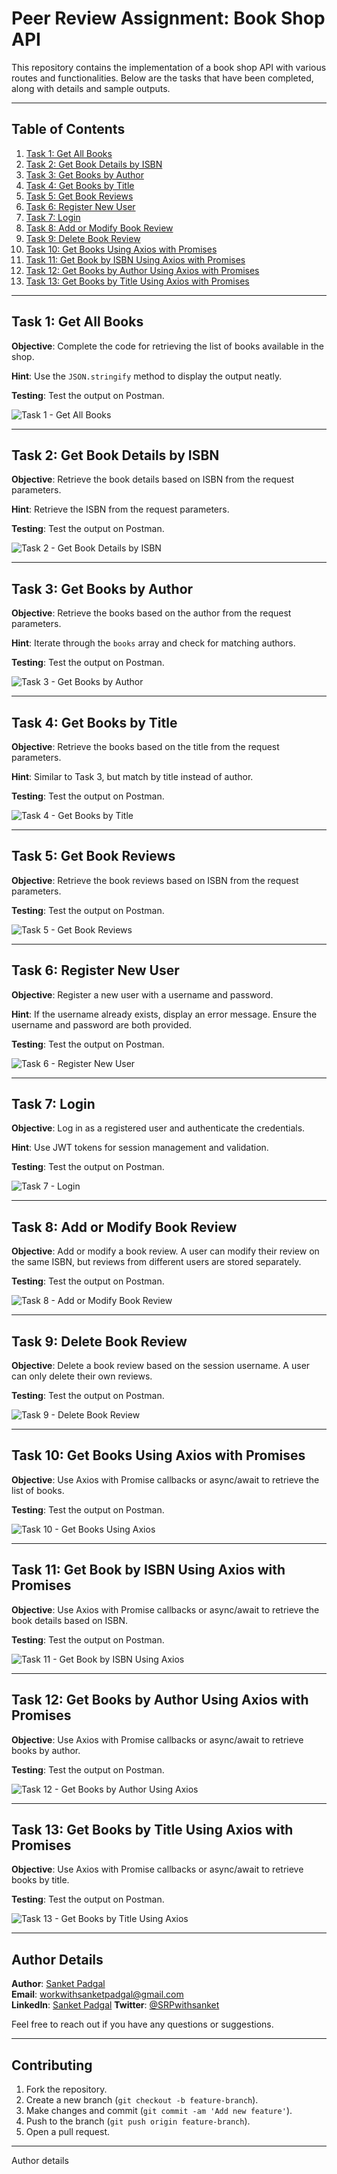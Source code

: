 
# Peer Review Assignment: Book Shop API

This repository contains the implementation of a book shop API with various routes and functionalities. Below are the tasks that have been completed, along with details and sample outputs.

---

## Table of Contents

1. [Task 1: Get All Books](#task-1)
2. [Task 2: Get Book Details by ISBN](#task-2)
3. [Task 3: Get Books by Author](#task-3)
4. [Task 4: Get Books by Title](#task-4)
5. [Task 5: Get Book Reviews](#task-5)
6. [Task 6: Register New User](#task-6)
7. [Task 7: Login](#task-7)
8. [Task 8: Add or Modify Book Review](#task-8)
9. [Task 9: Delete Book Review](#task-9)
10. [Task 10: Get Books Using Axios with Promises](#task-10)
11. [Task 11: Get Book by ISBN Using Axios with Promises](#task-11)
12. [Task 12: Get Books by Author Using Axios with Promises](#task-12)
13. [Task 13: Get Books by Title Using Axios with Promises](#task-13)

---

## Task 1: Get All Books

**Objective**: Complete the code for retrieving the list of books available in the shop.

**Hint**: Use the `JSON.stringify` method to display the output neatly.

**Testing**: Test the output on Postman.

![Task 1 - Get All Books](./images/1-getallbooks.png)

---

## Task 2: Get Book Details by ISBN

**Objective**: Retrieve the book details based on ISBN from the request parameters.

**Hint**: Retrieve the ISBN from the request parameters.

**Testing**: Test the output on Postman.

![Task 2 - Get Book Details by ISBN](./images/2-gedetailsISBN.png)

---

## Task 3: Get Books by Author

**Objective**: Retrieve the books based on the author from the request parameters.

**Hint**: Iterate through the `books` array and check for matching authors.

**Testing**: Test the output on Postman.

![Task 3 - Get Books by Author](./images/3-getbooksbyauthor.png)

---

## Task 4: Get Books by Title

**Objective**: Retrieve the books based on the title from the request parameters.

**Hint**: Similar to Task 3, but match by title instead of author.

**Testing**: Test the output on Postman.

![Task 4 - Get Books by Title](./images/4-getbooksbytitle.png)

---

## Task 5: Get Book Reviews

**Objective**: Retrieve the book reviews based on ISBN from the request parameters.

**Testing**: Test the output on Postman.

![Task 5 - Get Book Reviews](./images/5-getbookreview.png)

---

## Task 6: Register New User

**Objective**: Register a new user with a username and password.

**Hint**: If the username already exists, display an error message. Ensure the username and password are both provided.

**Testing**: Test the output on Postman.

![Task 6 - Register New User](./images/6-register.png)

---

## Task 7: Login

**Objective**: Log in as a registered user and authenticate the credentials.

**Hint**: Use JWT tokens for session management and validation.

**Testing**: Test the output on Postman.

![Task 7 - Login](./images/7-login.png)

---

## Task 8: Add or Modify Book Review

**Objective**: Add or modify a book review. A user can modify their review on the same ISBN, but reviews from different users are stored separately.

**Testing**: Test the output on Postman.

![Task 8 - Add or Modify Book Review](./images/8-reviewadded.png)

---

## Task 9: Delete Book Review

**Objective**: Delete a book review based on the session username. A user can only delete their own reviews.

**Testing**: Test the output on Postman.

![Task 9 - Delete Book Review](./images/9-deletereview.png)

---

## Task 10: Get Books Using Axios with Promises

**Objective**: Use Axios with Promise callbacks or async/await to retrieve the list of books.

**Testing**: Test the output on Postman.

![Task 10 - Get Books Using Axios](./images/task10.png)

---

## Task 11: Get Book by ISBN Using Axios with Promises

**Objective**: Use Axios with Promise callbacks or async/await to retrieve the book details based on ISBN.

**Testing**: Test the output on Postman.

![Task 11 - Get Book by ISBN Using Axios](./images/task11.png)

---

## Task 12: Get Books by Author Using Axios with Promises

**Objective**: Use Axios with Promise callbacks or async/await to retrieve books by author.

**Testing**: Test the output on Postman.

![Task 12 - Get Books by Author Using Axios](./images/task12.png)

---

## Task 13: Get Books by Title Using Axios with Promises

**Objective**: Use Axios with Promise callbacks or async/await to retrieve books by title.

**Testing**: Test the output on Postman.

![Task 13 - Get Books by Title Using Axios](./images/task13.png)

---

## Author Details

**Author**: [Sanket Padgal](https://github.com/swsanket)  
**Email**: [workwithsanketpadgal@gmail.com](mailto:workwithsanketpadgal@gmail.com)  
**LinkedIn**: [Sanket Padgal](https://www.linkedin.com/in/swspadgal1112/)
**Twitter**: [@SRPwithsanket](https://x.com/SRPwithsanket)

Feel free to reach out if you have any questions or suggestions.

---

## Contributing

1. Fork the repository.
2. Create a new branch (`git checkout -b feature-branch`).
3. Make changes and commit (`git commit -am 'Add new feature'`).
4. Push to the branch (`git push origin feature-branch`).
5. Open a pull request.

---

Author details
